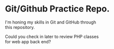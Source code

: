 
# Git/Github Practice Repo.

I'm honing my skills in Git and GitHub through  
this repository.

Could you check in later to review PHP classes  
for web app back end?
